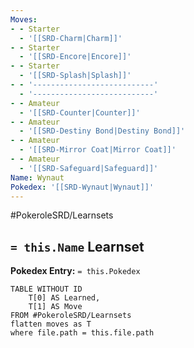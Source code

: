 ```yaml
---
Moves:
- - Starter
  - '[[SRD-Charm|Charm]]'
- - Starter
  - '[[SRD-Encore|Encore]]'
- - Starter
  - '[[SRD-Splash|Splash]]'
- - '---------------------------'
  - '---------------------------'
- - Amateur
  - '[[SRD-Counter|Counter]]'
- - Amateur
  - '[[SRD-Destiny Bond|Destiny Bond]]'
- - Amateur
  - '[[SRD-Mirror Coat|Mirror Coat]]'
- - Amateur
  - '[[SRD-Safeguard|Safeguard]]'
Name: Wynaut
Pokedex: '[[SRD-Wynaut|Wynaut]]'
---
```


#PokeroleSRD/Learnsets

## `= this.Name` Learnset

**Pokedex Entry:** `= this.Pokedex`

```dataview
TABLE WITHOUT ID
    T[0] AS Learned,
    T[1] AS Move
FROM #PokeroleSRD/Learnsets
flatten moves as T
where file.path = this.file.path
```
